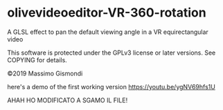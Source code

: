 # olivevideoeditor-VR-360-rotation
A GLSL effect to pan the default viewing angle in a VR equirectangular video

This software is protected under the GPLv3 license or later versions.
See COPYING for details.

©2019 Massimo Gismondi

here's a demo of the first working version https://youtu.be/ygNV69hfs1U

AHAH HO MODIFICATO A SGAMO IL FILE!
